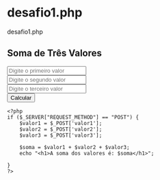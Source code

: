 # desafio1.php
desafio1.php
<!DOCTYPE html>
<html lang="en">
<head>
    <meta charset="UTF-8">
    <meta name="viewport" content="width=device-width, initial-scale=1.0">
    <title>Soma de Três Valores</title>
</head>
<body>
    <h2>Soma de Três Valores</h2>
    <form method="post" action="">
        <input type="number" name="valor1" placeholder="Digite o primeiro valor" required><br>
        <input type="number" name="valor2" placeholder="Digite o segundo valor" required><br>
        <input type="number" name="valor3" placeholder="Digite o terceiro valor" required><br>
        <input type="submit" value="Calcular">
    </form>

    <?php
    if ($_SERVER["REQUEST_METHOD"] == "POST") {
        $valor1 = $_POST['valor1'];
        $valor2 = $_POST['valor2'];
        $valor3 = $_POST['valor3'];

        $soma = $valor1 + $valor2 + $valor3;
        echo "<h1>A soma dos valores é: $soma</h1>";
    
    }
    ?>
</body>
</html>
